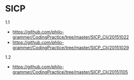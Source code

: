 SICP
====

1.1
- https://github.com/philo-grammer/CodingPractice/tree/master/SICP_Clj/20151022
- https://github.com/philo-grammer/CodingPractice/tree/master/SICP_Clj/20151029

1.2
- https://github.com/philo-grammer/CodingPractice/tree/master/SICP_Clj/20151105
 
